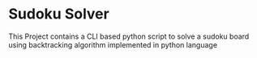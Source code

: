 # Sudoku Solver 

This Project contains a CLI based python script to solve a sudoku board using backtracking algorithm implemented in python language
